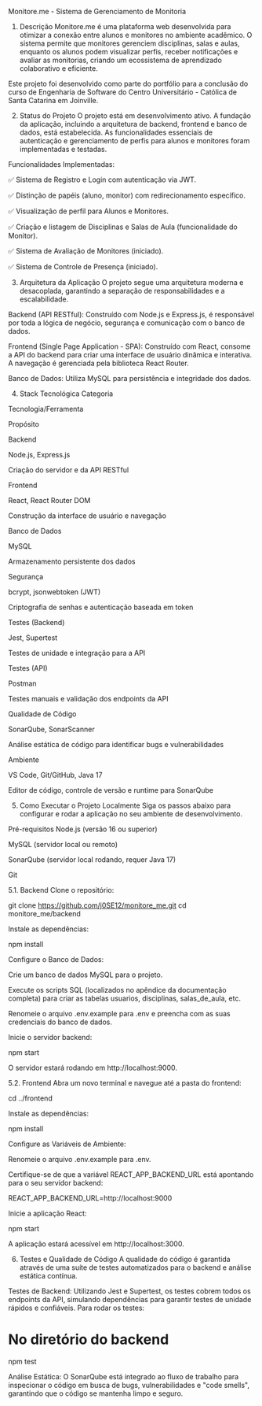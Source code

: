Monitore.me - Sistema de Gerenciamento de Monitoria
1. Descrição
Monitore.me é uma plataforma web desenvolvida para otimizar a conexão entre alunos e monitores no ambiente acadêmico. O sistema permite que monitores gerenciem disciplinas, salas e aulas, enquanto os alunos podem visualizar perfis, receber notificações e avaliar as monitorias, criando um ecossistema de aprendizado colaborativo e eficiente.

Este projeto foi desenvolvido como parte do portfólio para a conclusão do curso de Engenharia de Software do Centro Universitário - Católica de Santa Catarina em Joinville.

2. Status do Projeto
O projeto está em desenvolvimento ativo. A fundação da aplicação, incluindo a arquitetura de backend, frontend e banco de dados, está estabelecida. As funcionalidades essenciais de autenticação e gerenciamento de perfis para alunos e monitores foram implementadas e testadas.

Funcionalidades Implementadas:

✅ Sistema de Registro e Login com autenticação via JWT.

✅ Distinção de papéis (aluno, monitor) com redirecionamento específico.

✅ Visualização de perfil para Alunos e Monitores.

✅ Criação e listagem de Disciplinas e Salas de Aula (funcionalidade do Monitor).

✅ Sistema de Avaliação de Monitores (iniciado).

✅ Sistema de Controle de Presença (iniciado).

3. Arquitetura da Aplicação
O projeto segue uma arquitetura moderna e desacoplada, garantindo a separação de responsabilidades e a escalabilidade.

Backend (API RESTful): Construído com Node.js e Express.js, é responsável por toda a lógica de negócio, segurança e comunicação com o banco de dados.

Frontend (Single Page Application - SPA): Construído com React, consome a API do backend para criar uma interface de usuário dinâmica e interativa. A navegação é gerenciada pela biblioteca React Router.

Banco de Dados: Utiliza MySQL para persistência e integridade dos dados.

4. Stack Tecnológica
Categoria

Tecnologia/Ferramenta

Propósito

Backend

Node.js, Express.js

Criação do servidor e da API RESTful

Frontend

React, React Router DOM

Construção da interface de usuário e navegação

Banco de Dados

MySQL

Armazenamento persistente dos dados

Segurança

bcrypt, jsonwebtoken (JWT)

Criptografia de senhas e autenticação baseada em token

Testes (Backend)

Jest, Supertest

Testes de unidade e integração para a API

Testes (API)

Postman

Testes manuais e validação dos endpoints da API

Qualidade de Código

SonarQube, SonarScanner

Análise estática de código para identificar bugs e vulnerabilidades

Ambiente

VS Code, Git/GitHub, Java 17

Editor de código, controle de versão e runtime para SonarQube

5. Como Executar o Projeto Localmente
Siga os passos abaixo para configurar e rodar a aplicação no seu ambiente de desenvolvimento.

Pré-requisitos
Node.js (versão 16 ou superior)

MySQL (servidor local ou remoto)

SonarQube (servidor local rodando, requer Java 17)

Git

5.1. Backend
Clone o repositório:

git clone https://github.com/j0SE12/monitore_me.git
cd monitore_me/backend 

Instale as dependências:

npm install

Configure o Banco de Dados:

Crie um banco de dados MySQL para o projeto.

Execute os scripts SQL (localizados no apêndice da documentação completa) para criar as tabelas usuarios, disciplinas, salas_de_aula, etc.

Renomeie o arquivo .env.example para .env e preencha com as suas credenciais do banco de dados.

Inicie o servidor backend:

npm start

O servidor estará rodando em http://localhost:9000.

5.2. Frontend
Abra um novo terminal e navegue até a pasta do frontend:

cd ../frontend 

Instale as dependências:

npm install

Configure as Variáveis de Ambiente:

Renomeie o arquivo .env.example para .env.

Certifique-se de que a variável REACT_APP_BACKEND_URL está apontando para o seu servidor backend:

REACT_APP_BACKEND_URL=http://localhost:9000

Inicie a aplicação React:

npm start

A aplicação estará acessível em http://localhost:3000.

6. Testes e Qualidade de Código
A qualidade do código é garantida através de uma suíte de testes automatizados para o backend e análise estática contínua.

Testes de Backend: Utilizando Jest e Supertest, os testes cobrem todos os endpoints da API, simulando dependências para garantir testes de unidade rápidos e confiáveis. Para rodar os testes:

# No diretório do backend
npm test

Análise Estática: O SonarQube está integrado ao fluxo de trabalho para inspecionar o código em busca de bugs, vulnerabilidades e "code smells", garantindo que o código se mantenha limpo e seguro.


